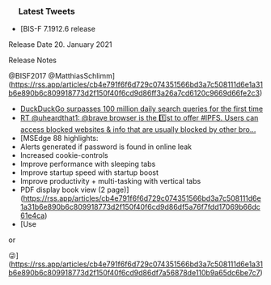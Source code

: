<h3><a href="https://twitter.com/endi24"><img height=16 src="https://upload.wikimedia.org/wikipedia/sco/9/9f/Twitter_bird_logo_2012.svg"></a> Latest Tweets</h3>

<!-- BLOG-POST-LIST:START -->
- [BIS-F 7.1912.6 release

Release Date 
20. January 2021

Release Notes 


⁦@BISF2017⁩ ⁦@MatthiasSchlimm⁩](https://rss.app/articles/cb4e791f6f6d729c074351566bd3a7c508111d6e1a31b6e890b6c809918773d2f150f40f6cd9d86ff3a26a7cd6120c9669d66fe2c3)
- [DuckDuckGo surpasses 100 million daily search queries for the first time](https://rss.app/articles/cb4e791f6f6d729c074351566bd3a7c508111d6e1a31b6e890b6c809918773d2f150f40f6cd9d86ef6a16f7dd816089a60d06ae9c6)
- [RT @uheardthat1: @brave browser is the 1️⃣st to offer #IPFS. Users can access blocked websites & info that are usually blocked by other bro…](https://rss.app/articles/cb4e791f6f6d729c074351566bd3a7c508111d6e1a31b6e890b6c809918773d2f150f40f6cd9d86ef0a46a7ed917099569dc69e2cb)
- [MSEdge 88 highlights:
- Alerts generated if password is found in online leak
- Increased cookie-controls
- Improve performance with sleeping tabs
- Improve startup speed with startup boost
- Improve productivity + multi-tasking with vertical tabs
- PDF display book view (2 page)](https://rss.app/articles/cb4e791f6f6d729c074351566bd3a7c508111d6e1a31b6e890b6c809918773d2f150f40f6cd9d86df5a76f7fdd17069b66dc61e4ca)
- [Use

or

😜](https://rss.app/articles/cb4e791f6f6d729c074351566bd3a7c508111d6e1a31b6e890b6c809918773d2f150f40f6cd9d86df7a56878de110b9a65dc6be7c7)
<!-- BLOG-POST-LIST:END -->
